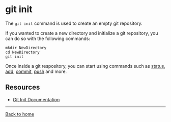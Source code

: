 # git init

The `git init` command is used to create an empty git repository.

If you wanted to create a new directory and initialize a git repository, you can do so with the following commands:
```
mkdir NewDirectory
cd NewDirectory
git init
```

Once inside a git respository, you can start using commands such as [status](./Status.md),
[add](./Add.md),
[commit](./Commit.md),
[push](./Push.md)
and more.

## Resources

- [Git Init Documentation](https://git-scm.com/docs/git-init)

---

[Back to home](../README.md)